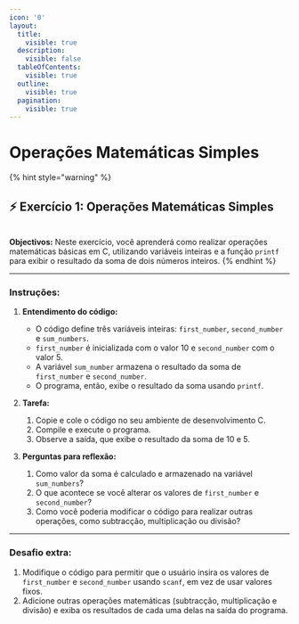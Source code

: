 ```yaml
---
icon: '0'
layout:
  title:
    visible: true
  description:
    visible: false
  tableOfContents:
    visible: true
  outline:
    visible: true
  pagination:
    visible: true
---
```


# Operações Matemáticas Simples

{% hint style="warning" %}
## ⚡️ Exercício 1: **Operações Matemáticas Simples**

\
**Objectivos:** Neste exercício, você aprenderá como realizar operações matemáticas básicas em C, utilizando variáveis inteiras e a função `printf` para exibir o resultado da soma de dois números inteiros.
{% endhint %}



***



### **Instruções:**

1. **Entendimento do código:**
   * O código define três variáveis inteiras: `first_number`, `second_number` e `sum_numbers`.
   * `first_number` é inicializada com o valor 10 e `second_number` com o valor 5.
   * A variável `sum_number` armazena o resultado da soma de `first_number` e `second_number`.
   * O programa, então, exibe o resultado da soma usando `printf`.
2. **Tarefa:**
   1. Copie e cole o código no seu ambiente de desenvolvimento C.
   2. Compile e execute o programa.
   3. Observe a saída, que exibe o resultado da soma de 10 e 5.
3.  **Perguntas para reflexão:**

    1. Como valor da soma é calculado e armazenado na variável `sum_numbers`?
    2. O que acontece se você alterar os valores de `first_number` e `second_number`?
    3. Como você poderia modificar o código para realizar outras operações, como subtracção, multiplicação ou divisão?



***



### **Desafio extra:**

1. Modifique o código para permitir que o usuário insira os valores de `first_number` e `second_number` usando `scanf`, em vez de usar valores fixos.
2. Adicione outras operações matemáticas (subtracção, multiplicação e divisão) e exiba os resultados de cada uma delas na saída do programa.



